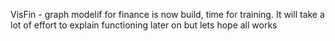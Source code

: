 VisFin - graph modelif for finance is now build, time for training.
It will take a lot of effort to explain functioning later on but lets hope all works